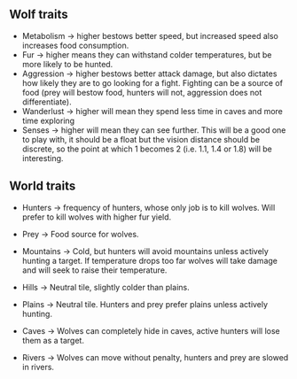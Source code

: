 
## Wolf traits

* Metabolism -> higher bestows better speed, but increased speed also increases food consumption.
* Fur -> higher means they can withstand colder temperatures, but be more likely to be hunted.
* Aggression -> higher bestows better attack damage, but also dictates how likely they are to go looking for a fight. Fighting can be a source of food (prey will bestow food, hunters will not, aggression does not differentiate).
* Wanderlust -> higher will mean they spend less time in caves and more time exploring
* Senses -> higher will mean they can see further. This will be a good one to play with, it should be a float but the vision distance should be discrete, so the point at which 1 becomes 2 (i.e. 1.1, 1.4 or 1.8) will be interesting.

## World traits

* Hunters -> frequency of hunters, whose only job is to kill wolves. Will prefer to kill wolves with higher fur yield.
* Prey -> Food source for wolves.

* Mountains -> Cold, but hunters will avoid mountains unless actively hunting a target. If temperature drops too far wolves will take damage and will seek to raise their temperature.
* Hills -> Neutral tile, slightly colder than plains.
* Plains -> Neutral tile. Hunters and prey prefer plains unless actively hunting.
* Caves -> Wolves can completely hide in caves, active hunters will lose them as a target.
* Rivers -> Wolves can move without penalty, hunters and prey are slowed in rivers.
